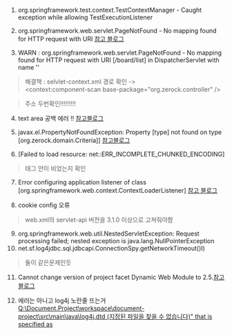 1. org.springframework.test.context.TestContextManager - Caught exception while allowing TestExecutionListener 

 2. org.springframework.web.servlet.PageNotFound - No mapping found for HTTP request with URI
 [참고 블로그](https://stufeel.tistory.com/8)


3. WARN : org.springframework.web.servlet.PageNotFound - No mapping found for HTTP request with URI [/board/list] in DispatcherServlet with name ''

> 해결책 : selvlet-context.xml 경로 확인
-> 	
	<context:component-scan base-package="org.zerock.controller" />
	
>	주소 두번확인!!!!!!!!!


4. text area 공백 에러 !!
[참고블로그](https://okky.kr/article/292680)




5. javax.el.PropertyNotFoundException: Property [type] not found on type [org.zerock.domain.Criteria]] 
[참고블로그](https://teqoo.tistory.com/)

6.  [Failed to load resource: net::ERR_INCOMPLETE_CHUNKED_ENCODING]

> 태그 안이 비었는지 확인

7. Error configuring application listener of class [org.springframework.web.context.ContextLoaderListener]
[참고 블로그](http://myblog.opendocs.co.kr/archives/1657)

8. cookie config 오류
> web.xml의 servlet-api 버전을 3.1.0 이상으로 고쳐줘야함

9. org.springframework.web.util.NestedServletException: Request processing failed; nested exception is java.lang.NullPointerException
10. net.sf.log4jdbc.sql.jdbcapi.ConnectionSpy.getNetworkTimeout()I)
> 둘이 같은문제인듯 

11. Cannot change version of project facet Dynamic Web Module to 2.5.[참고 블로그](https://lng1982.tistory.com/199)



12. 에러는 아니고 log4j 노란줄 뜨는거
[Q:\Document.Project\workspace\document-project\src\main\java\log4j.dtd (지정된 파일을 찾을 수 없습니다)" that is specified as](https://hermeslog.tistory.com/261)
<!--stackedit_data:
eyJoaXN0b3J5IjpbLTE3NDk2NDQ1MywtMzg2NTQ1MzYzLC02OD
U4ODA3MTUsMTM1ODg1MTMzMCwtMTgzOTM4MjI1MSwtNDU3Mzk3
MTQ0LDg1ODkzODgwMywtMTgwNzM2NzAzMCwtMjAyNDEyNDc3My
wtMTA5MDI4NjA3NiwxMDkwNDg0NTM3LC0xNjQwNTUwODIxLC0y
Nzg0ODUxNjhdfQ==
-->
